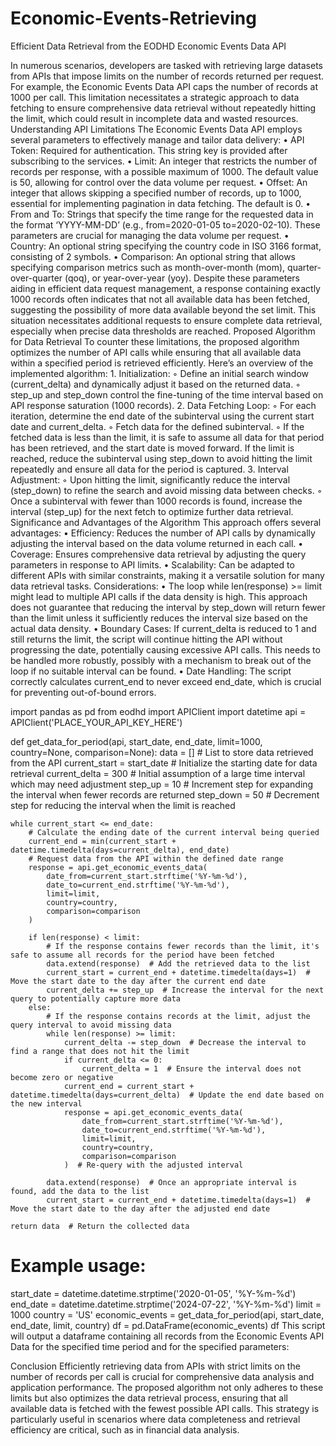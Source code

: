 # Economic-Events-Retrieving
Efficient Data Retrieval from the EODHD Economic Events Data API

In numerous scenarios, developers are tasked with retrieving large datasets from APIs that impose limits on the number of records returned per request. For example, the Economic Events Data API caps the number of records at 1000 per call. This limitation necessitates a strategic approach to data fetching to ensure comprehensive data retrieval without repeatedly hitting the limit, which could result in incomplete data and wasted resources.
Understanding API Limitations
The Economic Events Data API employs several parameters to effectively manage and tailor data delivery:
    • API Token: Required for authentication. This string key is provided after subscribing to the services.
    • Limit: An integer that restricts the number of records per response, with a possible maximum of 1000. The default value is 50, allowing for control over the data volume per request.
    • Offset: An integer that allows skipping a specified number of records, up to 1000, essential for implementing pagination in data fetching. The default is 0.
    • From and To: Strings that specify the time range for the requested data in the format ‘YYYY-MM-DD’ (e.g., from=2020-01-05 to=2020-02-10). These parameters are crucial for managing the data volume per request.
    • Country: An optional string specifying the country code in ISO 3166 format, consisting of 2 symbols.
    • Comparison: An optional string that allows specifying comparison metrics such as month-over-month (mom), quarter-over-quarter (qoq), or year-over-year (yoy).
Despite these parameters aiding in efficient data request management, a response containing exactly 1000 records often indicates that not all available data has been fetched, suggesting the possibility of more data available beyond the set limit. This situation necessitates additional requests to ensure complete data retrieval, especially when precise data thresholds are reached.
Proposed Algorithm for Data Retrieval
To counter these limitations, the proposed algorithm optimizes the number of API calls while ensuring that all available data within a specified period is retrieved efficiently. Here’s an overview of the implemented algorithm:
    1. Initialization:
        ◦ Define an initial search window (current_delta) and dynamically adjust it based on the returned data.
        ◦ step_up and step_down control the fine-tuning of the time interval based on API response saturation (1000 records).
    2. Data Fetching Loop:
        ◦ For each iteration, determine the end date of the subinterval using the current start date and current_delta.
        ◦ Fetch data for the defined subinterval.
        ◦ If the fetched data is less than the limit, it is safe to assume all data for that period has been retrieved, and the start date is moved forward. If the limit is reached, reduce the subinterval using step_down to avoid hitting the limit repeatedly and ensure all data for the period is captured.
    3. Interval Adjustment:
        ◦ Upon hitting the limit, significantly reduce the interval (step_down) to refine the search and avoid missing data between checks.
        ◦ Once a subinterval with fewer than 1000 records is found, increase the interval (step_up) for the next fetch to optimize further data retrieval.
Significance and Advantages of the Algorithm
This approach offers several advantages:
    • Efficiency: Reduces the number of API calls by dynamically adjusting the interval based on the data volume returned in each call.
    • Coverage: Ensures comprehensive data retrieval by adjusting the query parameters in response to API limits.
    • Scalability: Can be adapted to different APIs with similar constraints, making it a versatile solution for many data retrieval tasks.
Considerations:
    • The loop while len(response) >= limit might lead to multiple API calls if the data density is high. This approach does not guarantee that reducing the interval by step_down will return fewer than the limit unless it sufficiently reduces the interval size based on the actual data density.
    • Boundary Cases: If current_delta is reduced to 1 and still returns the limit, the script will continue hitting the API without progressing the date, potentially causing excessive API calls. This needs to be handled more robustly, possibly with a mechanism to break out of the loop if no suitable interval can be found.
    • Date Handling: The script correctly calculates current_end to never exceed end_date, which is crucial for preventing out-of-bound errors.

import pandas as pd
from eodhd import APIClient
import datetime
api = APIClient('PLACE_YOUR_API_KEY_HERE')

def get_data_for_period(api, start_date, end_date, limit=1000, country=None, comparison=None):
    data = []  # List to store data retrieved from the API
    current_start = start_date  # Initialize the starting date for data retrieval
    current_delta = 300  # Initial assumption of a large time interval which may need adjustment
    step_up = 10  # Increment step for expanding the interval when fewer records are returned
    step_down = 50  # Decrement step for reducing the interval when the limit is reached

    while current_start <= end_date:
        # Calculate the ending date of the current interval being queried
        current_end = min(current_start + datetime.timedelta(days=current_delta), end_date)
        # Request data from the API within the defined date range
        response = api.get_economic_events_data(
            date_from=current_start.strftime('%Y-%m-%d'), 
            date_to=current_end.strftime('%Y-%m-%d'), 
            limit=limit, 
            country=country, 
            comparison=comparison
        )
        
        if len(response) < limit:
            # If the response contains fewer records than the limit, it's safe to assume all records for the period have been fetched
            data.extend(response)  # Add the retrieved data to the list
            current_start = current_end + datetime.timedelta(days=1)  # Move the start date to the day after the current end date
            current_delta += step_up  # Increase the interval for the next query to potentially capture more data
        else:
            # If the response contains records at the limit, adjust the query interval to avoid missing data
            while len(response) >= limit:
                current_delta -= step_down  # Decrease the interval to find a range that does not hit the limit
                if current_delta <= 0:
                    current_delta = 1  # Ensure the interval does not become zero or negative
                current_end = current_start + datetime.timedelta(days=current_delta)  # Update the end date based on the new interval
                response = api.get_economic_events_data(
                    date_from=current_start.strftime('%Y-%m-%d'), 
                    date_to=current_end.strftime('%Y-%m-%d'), 
                    limit=limit, 
                    country=country, 
                    comparison=comparison
                )  # Re-query with the adjusted interval

            data.extend(response)  # Once an appropriate interval is found, add the data to the list
            current_start = current_end + datetime.timedelta(days=1)  # Move the start date to the day after the adjusted end date

    return data  # Return the collected data

# Example usage:
start_date = datetime.datetime.strptime('2020-01-05', '%Y-%m-%d')
end_date = datetime.datetime.strptime('2024-07-22', '%Y-%m-%d')
limit = 1000
country = 'US'
economic_events = get_data_for_period(api, start_date, end_date, limit, country)
df = pd.DataFrame(economic_events)
df
This script will output a dataframe containing all records from the Economic Events API Data for the specified time period and for the specified parameters:

Conclusion
Efficiently retrieving data from APIs with strict limits on the number of records per call is crucial for comprehensive data analysis and application performance. The proposed algorithm not only adheres to these limits but also optimizes the data retrieval process, ensuring that all available data is fetched with the fewest possible API calls. This strategy is particularly useful in scenarios where data completeness and retrieval efficiency are critical, such as in financial data analysis.
